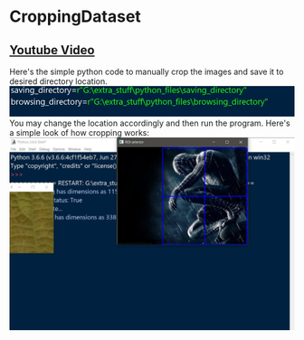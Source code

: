 # CroppingDataset
## [Youtube Video](https://youtu.be/r6YVoyKSZhs)
Here's the simple python code to manually crop the images and save it to desired directory location.
![](demo_images/image_directory.jpg)
You may change the location accordingly and then run the program. Here's a simple look of how cropping works:
![](demo_images/cropping.jpg)


